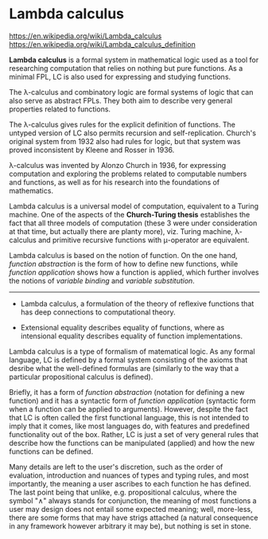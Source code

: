 # Lambda calculus

https://en.wikipedia.org/wiki/Lambda_calculus
https://en.wikipedia.org/wiki/Lambda_calculus_definition

**Lambda calculus** is a formal system in mathematical logic used as a tool for researching computation that relies on nothing but pure functions. As a minimal FPL, LC is also used for expressing and studying functions.

The λ-calculus and combinatory logic are formal systems of logic that can also serve as abstract FPLs. They both aim to describe very general properties related to functions.

The λ-calculus gives rules for the explicit definition of functions. The untyped version of LC also permits recursion and self-replication. Church's original system from 1932 also had rules for logic, but that system was proved inconsistent by Kleene and Rosser in 1936.


λ-calculus was invented by Alonzo Church in 1936, for expressing computation and exploring the problems related to computable numbers and functions, as well as for his research into the foundations of mathematics.

Lambda calculus is a universal model of computation, equivalent to a Turing machine. One of the aspects of the **Church-Turing thesis** establishes the fact that all three models of computation (these 3 were under consideration at that time, but actually there are planty more), viz. Turing machine, λ-calculus and primitive recursive functions with μ-operator are equivalent.

Lambda calculus is based on the notion of function. On the one hand, *function abstraction* is the form of how to define new functions, while *function application* shows how a function is applied, which further involves the notions of *variable binding* and *variable substitution*.

---

* Lambda calculus, a formulation of the theory of reflexive functions that has deep connections to computational theory.

* Extensional equality describes equality of functions, where as intensional equality describes equality of function implementations.


Lambda calculus is a type of formalism of matematical logic. As any formal language, LC is defined by a formal system consisting of the axioms that desribe what the well-defined formulas are (similarly to the way that a particular propositional calculus is defined).

Briefly, it has a form of *function abstraction* (notation for defining a new function) and it has a syntactic form of *function application* (syntactic form when a function can be applied to arguments). However, despite the fact that LC is often called the first functional language, this is not intended to imply that it comes, like most languages do, with features and predefined functionality out of the box. Rather, LC is just a set of very general rules that describe how the functions can be manipulated (applied) and how the new functions can be defined.

Many details are left to the user's discretion, such as the order of evaluation, introduction and nuances of types and typing rules, and most importantly, the meaning a user ascribes to each function he has defined. The last point being that unlike, e.g. propositional calculus, where the symbol "∧" always stands for conjunction, the meaning of most functions a user may design does not entail some expected meaning; well, more-less, there are some forms that may have strigs attached (a natural consequence in any framework however arbitrary it may be), but nothing is set in stone.
